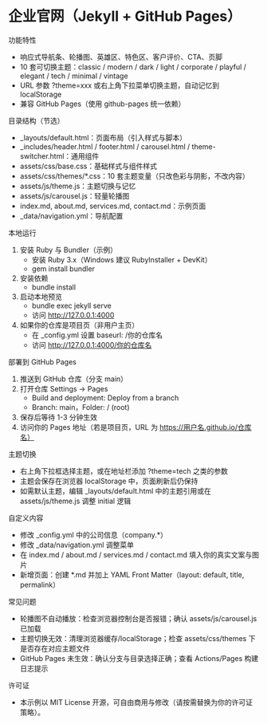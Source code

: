 # 企业官网（Jekyll + GitHub Pages）

功能特性
- 响应式导航条、轮播图、英雄区、特色区、客户评价、CTA、页脚
- 10 套可切换主题：classic / modern / dark / light / corporate / playful / elegant / tech / minimal / vintage
- URL 参数 ?theme=xxx 或右上角下拉菜单切换主题，自动记忆到 localStorage
- 兼容 GitHub Pages（使用 github-pages 统一依赖）

目录结构（节选）
- _layouts/default.html：页面布局（引入样式与脚本）
- _includes/header.html / footer.html / carousel.html / theme-switcher.html：通用组件
- assets/css/base.css：基础样式与组件样式
- assets/css/themes/*.css：10 套主题变量（只改色彩与阴影，不改内容）
- assets/js/theme.js：主题切换与记忆
- assets/js/carousel.js：轻量轮播图
- index.md, about.md, services.md, contact.md：示例页面
- _data/navigation.yml：导航配置

本地运行
1) 安装 Ruby 与 Bundler（示例）
   - 安装 Ruby 3.x（Windows 建议 RubyInstaller + DevKit）
   - gem install bundler
2) 安装依赖
   - bundle install
3) 启动本地预览
   - bundle exec jekyll serve
   - 访问 http://127.0.0.1:4000
4) 如果你的仓库是项目页（非用户主页）
   - 在 _config.yml 设置 baseurl: /你的仓库名
   - 访问 http://127.0.0.1:4000/你的仓库名

部署到 GitHub Pages
1) 推送到 GitHub 仓库（分支 main）
2) 打开仓库 Settings -> Pages
   - Build and deployment: Deploy from a branch
   - Branch: main，Folder: / (root)
3) 保存后等待 1-3 分钟生效
4) 访问你的 Pages 地址（若是项目页，URL 为 https://用户名.github.io/仓库名）

主题切换
- 右上角下拉框选择主题，或在地址栏添加 ?theme=tech 之类的参数
- 主题会保存在浏览器 localStorage 中，页面刷新后仍保持
- 如需默认主题，编辑 _layouts/default.html 中的主题引用或在 assets/js/theme.js 调整 initial 逻辑

自定义内容
- 修改 _config.yml 中的公司信息（company.*）
- 修改 _data/navigation.yml 调整菜单
- 在 index.md / about.md / services.md / contact.md 填入你的真实文案与图片
- 新增页面：创建 *.md 并加上 YAML Front Matter（layout: default, title, permalink）

常见问题
- 轮播图不自动播放：检查浏览器控制台是否报错；确认 assets/js/carousel.js 已加载
- 主题切换无效：清理浏览器缓存/localStorage；检查 assets/css/themes 下是否存在对应主题文件
- GitHub Pages 未生效：确认分支与目录选择正确；查看 Actions/Pages 构建日志提示

许可证
- 本示例以 MIT License 开源，可自由商用与修改（请按需替换为你的许可证策略）。